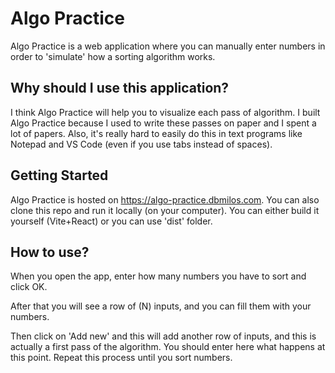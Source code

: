 # Algo Practice

Algo Practice is a web application where you can manually enter numbers in order to 'simulate' how a sorting algorithm works. 

## Why should I use this application?

I think Algo Practice will help you to visualize each pass of algorithm.  I built Algo Practice because I used to write these passes on paper and I spent a lot of papers. Also, it's really hard to easily do this in text programs like Notepad and VS Code (even if you use tabs instead of spaces).

## Getting Started

Algo Practice is hosted on https://algo-practice.dbmilos.com. You can also clone this repo and run it locally (on your computer). You can either build it yourself (Vite+React) or you can use 'dist' folder.

## How to use?

When you open the app, enter how many numbers you have to sort and click OK.

After that you will see a row of (N) inputs, and you can fill them with your numbers.

Then click on 'Add new' and this will add another row of inputs, and this is actually a first pass of the algorithm. You should enter here what happens at this point. Repeat this process until you sort numbers.



